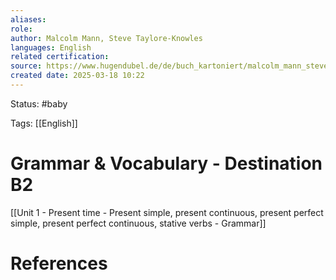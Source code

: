 ```yaml
---
aliases: 
role: 
author: Malcolm Mann, Steve Taylore-Knowles
languages: English
related certification: 
source: https://www.hugendubel.de/de/buch_kartoniert/malcolm_mann_steve_taylore_knowles-destination_b2_grammar_vocabulary_student_s_book_with_key-7262311-produkt-details.html?adcode=320R00J41Q41D&gad_source=1&gclid=Cj0KCQjws-S-BhD2ARIsALssG0b0eJIGLaBGEZOdRCRTNJ7npxNcAUklVENukd0rouAghx_YeoTF3h0aAmmNEALw_wcB
created date: 2025-03-18 10:22
---
```


Status: #baby 

Tags: [[English]]

# Grammar & Vocabulary - Destination B2

[[Unit 1 - Present time - Present simple, present continuous, present perfect simple, present perfect continuous, stative verbs - Grammar]]
















# References